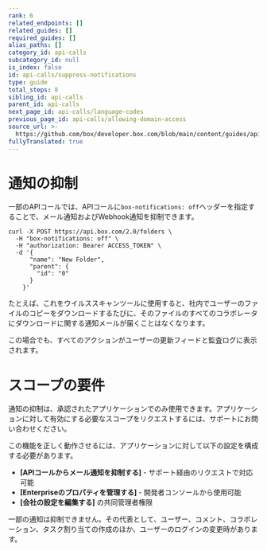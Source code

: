 ```yaml
---
rank: 6
related_endpoints: []
related_guides: []
required_guides: []
alias_paths: []
category_id: api-calls
subcategory_id: null
is_index: false
id: api-calls/suppress-notifications
type: guide
total_steps: 8
sibling_id: api-calls
parent_id: api-calls
next_page_id: api-calls/language-codes
previous_page_id: api-calls/allowing-domain-access
source_url: >-
  https://github.com/box/developer.box.com/blob/main/content/guides/api-calls/suppress-notifications.md
fullyTranslated: true
---
```

# 通知の抑制

一部のAPIコールでは、APIコールに`box-notifications: off`ヘッダーを指定することで、メール通知およびWebhook通知を抑制できます。

<Tabs>

<Tab title="cURL">

```curl
curl -X POST https://api.box.com/2.0/folders \
  -H "box-notifications: off" \
  -H "authorization: Bearer ACCESS_TOKEN" \
  -d '{
      "name": "New Folder",
      "parent": {
        "id": "0"
      }
    }'

```

</Tab>

</Tabs>

たとえば、これをウイルススキャンツールに使用すると、社内でユーザーのファイルのコピーをダウンロードするたびに、そのファイルのすべてのコラボレータにダウンロードに関する通知メールが届くことはなくなります。

この場合でも、すべてのアクションがユーザーの更新フィードと監査ログに表示されます。

<Message type="warning">

# スコープの要件

通知の抑制は、承認されたアプリケーションでのみ使用できます。アプリケーションに対して有効にする必要なスコープをリクエストするには、サポートにお問い合わせください。

この機能を正しく動作させるには、アプリケーションに対して以下の設定を構成する必要があります。

* **\[APIコールからメール通知を抑制する]** - サポート経由のリクエストで対応可能
* **\[Enterpriseのプロパティを管理する]** - 開発者コンソールから使用可能
* **\[会社の設定を編集する]** の共同管理者権限

</Message>

<Message type="notice">

一部の通知は抑制できません。その代表として、ユーザー、コメント、コラボレーション、タスク割り当ての作成のほか、ユーザーのログインの変更時があります。

</Message>
